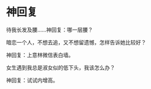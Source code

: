 # 神回复

待我长发及腰……神回复：哪一层腰？ 

暗恋一个人，不想去追，又不想留遗憾，怎样告诉她比较好？ 

神回复：上意林微信表白墙。 

女生遇到我总是淑女似的低下头，我该怎么办？ 

神回复：试试内增高。